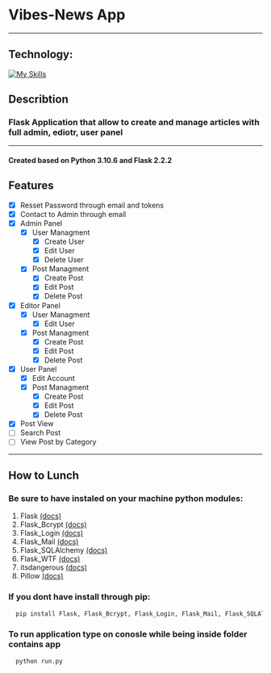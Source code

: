 # Vibes-News App
___
## Technology:
[![My Skills](https://skillicons.dev/icons?i=py,flask,css,html)](https://skillicons.dev)

## Describtion
### Flask Application that allow to create and manage articles with full admin, ediotr, user panel
---
#### Created based on Python 3.10.6 and Flask 2.2.2

## Features
* [x] Resset Password through email and tokens
* [x] Contact to Admin through email
* [x] Admin Panel
    * [x] User Managment
        * [x] Create User
        * [x] Edit User
        * [x] Delete User
    * [x] Post Managment
        * [x] Create Post
        * [x] Edit Post
        * [x] Delete Post
* [x] Editor Panel
    * [x] User Managment
        * [x] Edit User
    * [X] Post Managment
        * [X] Create Post
        * [X] Edit Post
        * [X] Delete Post
* [X] User Panel
    * [X] Edit Account
    * [X] Post Managment
        * [X] Create Post
        * [X] Edit Post
        * [X] Delete Post
* [x] Post View
* [ ] Search Post
* [ ] View Post by Category
---
## How to Lunch
### Be sure to have instaled on your machine python modules:
1. Flask [(docs)](https://flask.palletsprojects.com/en/2.2.x/)
1. Flask_Bcrypt [(docs)](https://flask-bcrypt.readthedocs.io/en/1.0.1/)
1. Flask_Login [(docs)](https://flask-login.readthedocs.io/en/latest/)
1. Flask_Mail [(docs)](https://pythonhosted.org/Flask-Mail/)
1. Flask_SQLAlchemy [(docs)](https://flask-sqlalchemy.palletsprojects.com/en/latest/) 
1. Flask_WTF [(docs)](https://flask-wtf.readthedocs.io/en/1.0.x/)
1. itsdangerous [(docs)](https://itsdangerous.palletsprojects.com/en/2.1.x/)
1. Pillow [(docs)](https://pillow.readthedocs.io/en/stable/)


### If you dont have install through pip:
```bash
  pip install Flask, Flask_Bcrypt, Flask_Login, Flask_Mail, Flask_SQLAlchemy,Flask_WTF, itsdangerous, Pillow
```
### To run application type on conosle while being inside folder contains app
```bash
  python run.py
```


